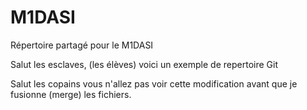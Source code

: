 # M1DASI
Répertoire partagé pour le M1DASI

Salut les esclaves, (les élèves) voici un exemple de repertoire Git

Salut les copains vous n'allez pas voir cette modification avant que je fusionne (merge) les fichiers.
